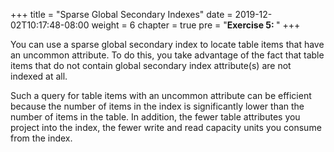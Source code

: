 +++
title = "Sparse Global Secondary Indexes"
date = 2019-12-02T10:17:48-08:00
weight = 6
chapter = true
pre = "<b>Exercise 5: </b>"
+++


You can use a sparse global secondary index to locate table items that have an uncommon attribute. To do this, you take advantage of the fact that table items that do not contain global secondary index attribute(s) are not indexed at all.

Such a query for table items with an uncommon attribute can be efficient because the number of items in the index is significantly lower than the number of items in the table. In addition, the fewer table attributes you project into the index, the fewer write and read capacity units you consume from the index.
